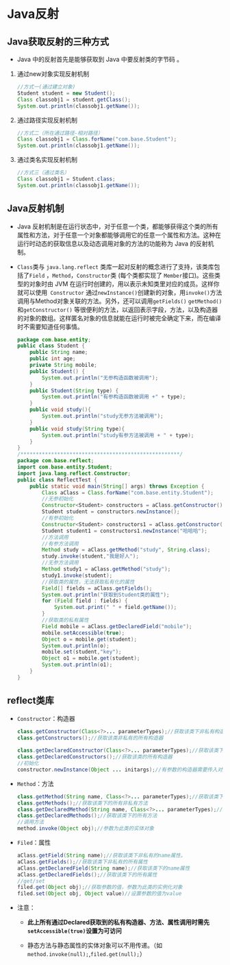 # Java反射

## Java获取反射的三种方式

*   Java 中的反射首先是能够获取到 Java 中要反射类的字节码 。


1. 通过new对象实现反射机制

   ```java
   //方式一(通过建立对象)
   Student student = new Student();
   Class classobj1 = student.getClass();
   System.out.println(classobj1.getName());
   ```

2. 通过路径实现反射机制 

   ```java
   //方式二（所在通过路径-相对路径）
   Class classobj1 = Class.forName("com.base.Student");
   System.out.println(classobj1.getName());
   ```

3. 通过类名实现反射机制  

   ```java
   //方式三（通过类名）
   Class classobj1 = Student.class;
   System.out.println(classobj1.getName());
   ```

##   Java反射机制

* Java 反射机制是在运行状态中，对于任意一个类，都能够获得这个类的所有属性和方法，对于任意一个对象都能够调用它的任意一个属性和方法。这种在运行时动态的获取信息以及动态调用对象的方法的功能称为 Java 的反射机制。

* `Class`类与 `java.lang.reflect` 类库一起对反射的概念进行了支持，该类库包括了`Field` ，`Method`，`Constructor`类 (每个类都实现了 `Member`接口)。这些类型的对象时由 JVM 在运行时创建的，用以表示未知类里对应的成员。这样你就可以使用` Constructor` 通过`newInstance()`创建新的对象，用`invoke()`方法调用与Method对象关联的方法。另外，还可以调用`getFields()` `getMethod()` 和`getConstructor()` 等很便利的方法，以返回表示字段，方法，以及构造器的对象的数组。这样匿名对象的信息就能在运行时被完全确定下来，而在编译时不需要知道任何事情。

  ```java
  package com.base.entity;
  public class Student {
      public String name;
      public int age;
      private String mobile;
      public Student() {
          System.out.println("无参构造函数被调用");
      }
      public Student(String type) {
          System.out.println("有参构造函数被调用 +" + type);
      }
      public void study(){
          System.out.println("study无参方法被调用");
      }
      public void study(String type){
          System.out.println("study有参方法被调用 + " + type);
      }
  }
  /****************************************************/
  package com.base.reflect;
  import com.base.entity.Student;
  import java.lang.reflect.Constructor;
  public class ReflectTest {
      public static void main(String[] args) throws Exception {
          Class aClass = Class.forName("com.base.entity.Student");
          //无参初始化
          Constructor<Student> constructors = aClass.getConstructor();
          Student student = constructors.newInstance();
          //有参初始化
          Constructor<Student> constructors1 = aClass.getConstructor(String.class);
          Student student1 = constructors1.newInstance("哈哈哈");
          //方法调用
          //有参方法调用
          Method study = aClass.getMethod("study", String.class);
          study.invoke(student,"我是好人");
          //无参方法调用
          Method study1 = aClass.getMethod("study");
          study1.invoke(student);
          //获取类的属性，无法获取私有化的属性
          Field[] fields = aClass.getFields();
          System.out.println("获取到Student类的属性");
          for (Field field : fields) {
              System.out.print(" " + field.getName());
          }
          //获取类的私有属性
          Field mobile = aClass.getDeclaredField("mobile");
          mobile.setAccessible(true);
          Object o = mobile.get(student);
          System.out.println(o);
          mobile.set(student,"key");
          Object o1 = mobile.get(student);
          System.out.println(o1);
      }
  }
  ```

## reflect类库

* `Constructor`：构造器

  ```java
  class.getConstructor(Class<?>... parameterTypes);//获取该类下非私有构造器（根据parameterTypes参数类型返回）
  class.getConstructors();//获取该类非私有的所有构造器
      
  class.getDeclaredConstructor(Class<?>... parameterTypes);//获取该类下构造器（根据parameterTypes参数类型返回）
  class.getDeclaredConstructors();//获取该类的所有构造器
  //初始化
  constructor.newInstance(Object ... initargs);//有参数的构造器需要传入对应类型的initargs
  ```

* `Method`：方法

  ```java
  class.getMethod(String name, Class<?>... parameterTypes);//获取该类下非私有的name方法，（根据parameterTypes参数类型返回）
  class.getMethods();//获取该类下的所有非私有方法
  class.getDeclaredMethod(String name, Class<?>... parameterTypes);//获取该类下的name方法（根据parameterTypes参数类型返回）
  class.getDeclaredMethods();//获取该类下的所有方法
  //调用方法
  method.invoke(Object obj);//参数为此类的实体对象
  ```

* `Filed`：属性

  ```java
  aClass.getField(String name);//获取该类下非私有的name属性。
  aClass.getFields();//获取该类下非私有的所有属性
  aClass.getDeclaredField(String name);//获取该类下的name属性
  aClass.getDeclaredFields();//获取该类下的所有属性
  //get/set
  filed.get(Object obj);//获取参数的值，参数为此类的实例化对象
  filed.set(Object obj, Object value)//设置参数的值为value
  ```

* 注意：

  * **此上所有通过Declared获取到的私有构造器、方法、属性调用时需先`setAccessible(true)`设置为可访问**
  
  * 静态方法与静态属性的实体对象可以不用传递。（如`method.invoke(null);`,`filed.get(null);`）